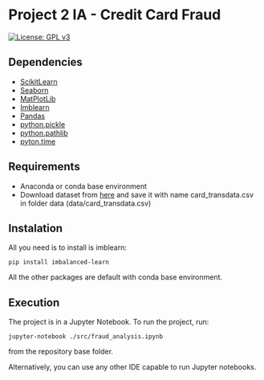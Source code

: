 # Project 2 IA - Credit Card Fraud
[![License: GPL v3](https://img.shields.io/badge/License-GPLv3-blue.svg)](https://www.gnu.org/licenses/gpl-3.0)

## Dependencies

- [ScikitLearn](https://scikit-learn.org/stable/)
- [Seaborn](https://seaborn.pydata.org/)
- [MatPlotLib](https://matplotlib.org/)
- [Imblearn](https://imbalanced-learn.org/stable/)
- [Pandas](https://pandas.pydata.org/)
- [python.pickle](https://docs.python.org/3/library/pickle.html)
- [python.pathlib](https://docs.python.org/3/library/pathlib.html)
- [pyton.time](https://docs.python.org/3/library/time.html)

## Requirements

- Anaconda or conda base environment
- Download dataset from [here](https://www.kaggle.com/datasets/dhanushnarayananr/credit-card-fraud) and save it with name card_transdata.csv in folder data (data/card_transdata.csv)

## Instalation

All you need is to install is imblearn:

```
pip install imbalanced-learn
```
All the other packages are default with conda base environment.

## Execution

The project is in a Jupyter Notebook. To run the project, run:
```
jupyter-notebook ./src/fraud_analysis.ipynb
```
from the repository base folder.

Alternatively, you can use any other IDE capable to run Jupyter notebooks.

